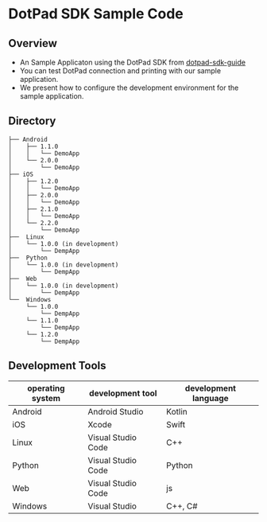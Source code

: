 # DotPad SDK Sample Code

## Overview
* An Sample Applicaton using the DotPad SDK from [dotpad-sdk-guide](https://github.com/dotincorp/dotpad-sdk-guide)
* You can test DotPad connection and printing with our sample application.
* We present how to configure the development environment for the sample application.

## Directory
```
├── Android
│    ├── 1.1.0
│    │   └── DemoApp
│    └── 2.0.0
│        └── DemoApp
├── iOS
│    ├── 1.2.0
│    │   └── DemoApp
│    ├── 2.0.0
│    │   └── DemoApp
│    ├── 2.1.0
│    │   └── DemoApp
│    └── 2.2.0
│        └── DemoApp
├──  Linux
│    └── 1.0.0 (in development)
│        └── DempApp
├──  Python
│    └── 1.0.0 (in development)
│        └── DempApp
├──  Web
│    └── 1.0.0 (in development)
│        └── DempApp
└──  Windows
     └── 1.0.0
         └── DempApp
     └── 1.1.0 
         └── DempApp
     └── 1.2.0 
         └── DempApp
```

## Development Tools
| operating system | development tool | development language |
|----------|----------|----------|
| Android  | Android Studio   | Kotlin   |
| iOS   | Xcode  | Swift   |
| Linux   | Visual Studio Code  | C++   |
| Python   | Visual Studio Code  | Python   |
| Web   |  Visual Studio Code | js   |
| Windows   | Visual Studio  | C++, C#   |
